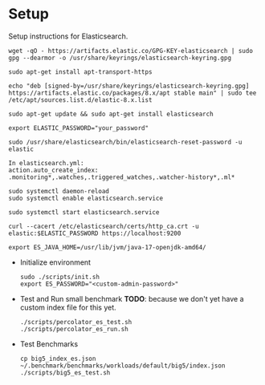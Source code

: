 # Setup

Setup instructions for Elasticsearch.

```shell
wget -qO - https://artifacts.elastic.co/GPG-KEY-elasticsearch | sudo gpg --dearmor -o /usr/share/keyrings/elasticsearch-keyring.gpg

sudo apt-get install apt-transport-https

echo "deb [signed-by=/usr/share/keyrings/elasticsearch-keyring.gpg] https://artifacts.elastic.co/packages/8.x/apt stable main" | sudo tee /etc/apt/sources.list.d/elastic-8.x.list

sudo apt-get update && sudo apt-get install elasticsearch

export ELASTIC_PASSWORD="your_password"

sudo /usr/share/elasticsearch/bin/elasticsearch-reset-password -u elastic

In elasticsearch.yml:
action.auto_create_index: .monitoring*,.watches,.triggered_watches,.watcher-history*,.ml*

sudo systemctl daemon-reload
sudo systemctl enable elasticsearch.service

sudo systemctl start elasticsearch.service

curl --cacert /etc/elasticsearch/certs/http_ca.crt -u elastic:$ELASTIC_PASSWORD https://localhost:9200 

export ES_JAVA_HOME=/usr/lib/jvm/java-17-openjdk-amd64/

```

* Initialize environment

  ```shell
  sudo ./scripts/init.sh
  export ES_PASSWORD="<custom-admin-password>"
  ```

* Test and Run small benchmark **TODO**: because we don't yet have a custom index file for this yet.

  ```shell
  ./scripts/percolator_es_test.sh
  ./scripts/percolator_es_run.sh
  ```

* Test Benchmarks

  ```shell
  cp big5_index_es.json ~/.benchmark/benchmarks/workloads/default/big5/index.json
  ./scripts/big5_es_test.sh
  ```
